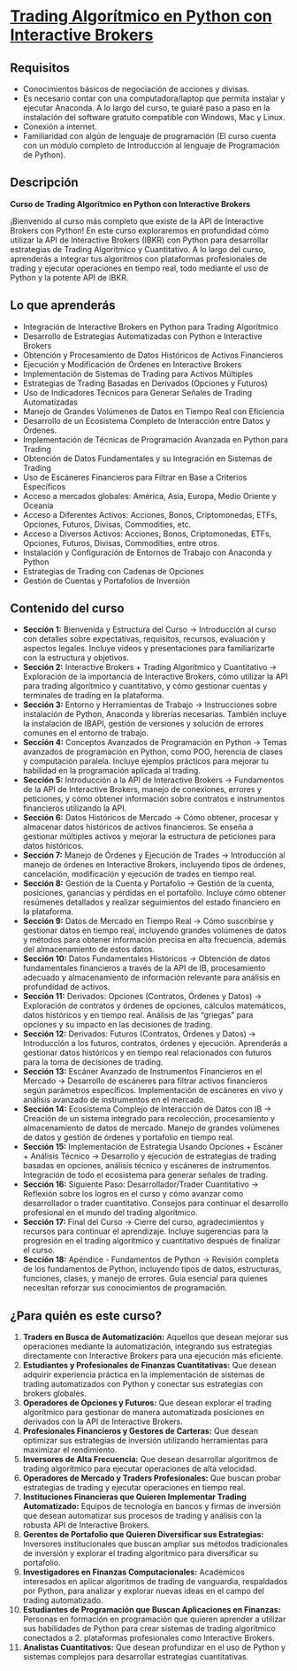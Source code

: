 # [Trading Algorítmico en Python con Interactive Brokers](https://www.udemy.com/course/trading-algoritmico-en-python-interactive-brokers/)

## Requisitos

* Conocimientos básicos de negociación de acciones y divisas.
* Es necesario contar con una computadora/laptop que permita instalar y ejecutar Anaconda. A lo largo del curso, te guiaré paso a paso en la instalación del software gratuito compatible con Windows, Mac y Linux.
* Conexión a internet.
* Familiaridad con algún de lenguaje de programación (El curso cuenta con un módulo completo de Introducción al lenguaje de Programación de Python).

## Descripción

**Curso de Trading Algorítmico en Python con Interactive Brokers**

¡Bienvenido al curso más completo que existe de la API de Interactive Brokers con Python! En este curso exploraremos en profundidad cómo utilizar la API de Interactive Brokers (IBKR) con Python para desarrollar estrategias de Trading Algorítmico y Cuantitativo. A lo largo del curso, aprenderás a integrar tus algoritmos con plataformas profesionales de trading y ejecutar operaciones en tiempo real, todo mediante el uso de Python y la potente API de IBKR.

## Lo que aprenderás

- Integración de Interactive Brokers en Python para Trading Algorítmico
- Desarrollo de Estrategias Automatizadas con Python e Interactive Brokers
- Obtención y Procesamiento de Datos Históricos de Activos Financieros
- Ejecución y Modificación de Órdenes en Interactive Brokers
- Implementación de Sistemas de Trading para Activos Múltiples
- Estrategias de Trading Basadas en Derivados (Opciones y Futuros)
- Uso de Indicadores Técnicos para Generar Señales de Trading Automatizadas
- Manejo de Grandes Volúmenes de Datos en Tiempo Real con Eficiencia
- Desarrollo de un Ecosistema Completo de Interacción entre Datos y Órdenes.
- Implementación de Técnicas de Programación Avanzada en Python para Trading
- Obtención de Datos Fundamentales y su Integración en Sistemas de Trading
- Uso de Escáneres Financieros para Filtrar en Base a Criterios Específicos
- Acceso a mercados globales: América, Asia, Europa, Medio Oriente y Oceanía
- Acceso a Diferentes Activos: Acciones, Bonos, Criptomonedas, ETFs, Opciones, Futuros, Divisas, Commodities, etc.
- Acceso a Diversos Activos: Acciones, Bonos, Criptomonedas, ETFs, Opciones, Futuros, Divisas, Commodities, entre otros.
- Instalación y Configuración de Entornos de Trabajo con Anaconda y Python
- Estrategias de Trading con Cadenas de Opciones
- Gestión de Cuentas y Portafolios de Inversión

## Contenido del curso

- **Sección 1:** Bienvenida y Estructura del Curso -> Introducción al curso con detalles sobre expectativas, requisitos, recursos, evaluación y aspectos legales. Incluye videos y presentaciones para familiarizarte con la estructura y objetivos.
- **Sección 2:** Interactive Brokers + Trading Algorítmico y Cuantitativo -> Exploración de la importancia de Interactive Brokers, cómo utilizar la API para trading algorítmico y cuantitativo, y cómo gestionar cuentas y terminales de trading en la plataforma.
- **Sección 3:** Entorno y Herramientas de Trabajo -> Instrucciones sobre instalación de Python, Anaconda y librerías necesarias. También incluye la instalación de IBAPI, gestión de versiones y solución de errores comunes en el entorno de trabajo.
- **Sección 4:** Conceptos Avanzados de Programación en Python -> Temas avanzados de programación en Python, como POO, herencia de clases y computación paralela. Incluye ejemplos prácticos para mejorar tu habilidad en la programación aplicada al trading.
- **Sección 5:** Introducción a la API de Interactive Brokers -> Fundamentos de la API de Interactive Brokers, manejo de conexiones, errores y peticiones, y cómo obtener información sobre contratos e instrumentos financieros utilizando la API.
- **Sección 6:** Datos Históricos de Mercado -> Cómo obtener, procesar y almacenar datos históricos de activos financieros. Se enseña a gestionar múltiples activos y mejorar la estructura de peticiones para datos históricos.
- **Sección 7:** Manejo de Órdenes y Ejecución de Trades -> Introducción al manejo de órdenes en Interactive Brokers, incluyendo tipos de órdenes, cancelación, modificación y ejecución de trades en tiempo real.
- **Sección 8:** Gestión de la Cuenta y Portafolio -> Gestión de la cuenta, posiciones, ganancias y pérdidas en el portafolio. Incluye cómo obtener resúmenes detallados y realizar seguimientos del estado financiero en la plataforma.
- **Sección 9:** Datos de Mercado en Tiempo Real -> Cómo suscribirse y gestionar datos en tiempo real, incluyendo grandes volúmenes de datos y métodos para obtener información precisa en alta frecuencia, además del almacenamiento de estos datos.
- **Sección 10:** Datos Fundamentales Históricos -> Obtención de datos fundamentales financieros a través de la API de IB, procesamiento adecuado y almacenamiento de información relevante para análisis en profundidad de activos.
- **Sección 11:** Derivados: Opciones (Contratos, Órdenes y Datos) -> Exploración de contratos y órdenes de opciones, cálculos matemáticos, datos históricos y en tiempo real. Análisis de las “griegas” para opciones y su impacto en las decisiones de trading.
- **Sección 12:** Derivados: Futuros (Contratos, Órdenes y Datos) -> Introducción a los futuros, contratos, órdenes y ejecución. Aprenderás a gestionar datos históricos y en tiempo real relacionados con futuros para la toma de decisiones de trading.
- **Sección 13:** Escáner Avanzado de Instrumentos Financieros en el Mercado -> Desarrollo de escáneres para filtrar activos financieros según parámetros específicos. Implementación de escáneres en vivo y análisis avanzado de instrumentos en el mercado.
- **Sección 14:** Ecosistema Complejo de Interacción de Datos con IB -> Creación de un sistema integrado para recolección, procesamiento y almacenamiento de datos de mercado. Manejo de grandes volúmenes de datos y gestión de órdenes y portafolio en tiempo real.
- **Sección 15:** Implementación de Estrategia Usando Opciones + Escáner + Análisis Técnico -> Desarrollo y ejecución de estrategias de trading basadas en opciones, análisis técnico y escáneres de instrumentos. Integración de todo el ecosistema para generar señales de trading.
- **Sección 16:** Siguiente Paso: Desarrollador/Trader Cuantitativo -> Reflexión sobre los logros en el curso y cómo avanzar como desarrollador o trader cuantitativo. Consejos para continuar el desarrollo profesional en el mundo del trading algorítmico.
- **Sección 17:** Final del Curso -> Cierre del curso, agradecimientos y recursos para continuar el aprendizaje. Incluye sugerencias para la progresión en el trading algorítmico y cuantitativo después de finalizar el curso.
- **Sección 18:** Apéndice - Fundamentos de Python -> Revisión completa de los fundamentos de Python, incluyendo tipos de datos, estructuras, funciones, clases, y manejo de errores. Guía esencial para quienes necesitan reforzar sus conocimientos de programación.

## ¿Para quién es este curso?

1. **Traders en Busca de Automatización:** Aquellos que desean mejorar sus operaciones mediante la automatización, integrando sus estrategias directamente con Interactive Brokers para una ejecución más eficiente.
2. **Estudiantes y Profesionales de Finanzas Cuantitativas:** Que desean adquirir experiencia práctica en la implementación de sistemas de trading automatizados con Python y conectar sus estrategias con brokers globales.
3. **Operadores de Opciones y Futuros:** Que desean explorar el trading algorítmico para gestionar de manera automatizada posiciones en derivados con la API de Interactive Brokers.
4. **Profesionales Financieros y Gestores de Carteras:** Que desean optimizar sus estrategias de inversión utilizando herramientas para maximizar el rendimiento.
5. **Inversores de Alta Frecuencia:** Que desean desarrollar algoritmos de trading algorítmico para ejecutar operaciones de alta velocidad.
6. **Operadores de Mercado y Traders Profesionales:** Que buscan probar estrategias de trading y ejecutar operaciones en tiempo real.
7. **Instituciones Financieras que Quieren Implementar Trading Automatizado:** Equipos de tecnología en bancos y firmas de inversión que desean automatizar sus procesos de trading y análisis con la robusta API de Interactive Brokers.
8. **Gerentes de Portafolio que Quieren Diversificar sus Estrategias:** Inversores institucionales que buscan ampliar sus métodos tradicionales de inversión y explorar el trading algorítmico para diversificar su portafolio.
9. **Investigadores en Finanzas Computacionales:** Académicos interesados en aplicar algoritmos de trading de vanguardia, respaldados por Python, para analizar y explorar nuevas ideas en el campo del trading automatizado.
10. **Estudiantes de Programación que Buscan Aplicaciones en Finanzas:** Personas en formación en programación que quieren aprender a utilizar sus habilidades de Python para crear sistemas de trading algorítmico conectados a 2. plataformas profesionales como Interactive Brokers.
11. **Analistas Cuantitativos:** Que desean profundizar en el uso de Python y sistemas complejos para desarrollar estrategias cuantitativas.
